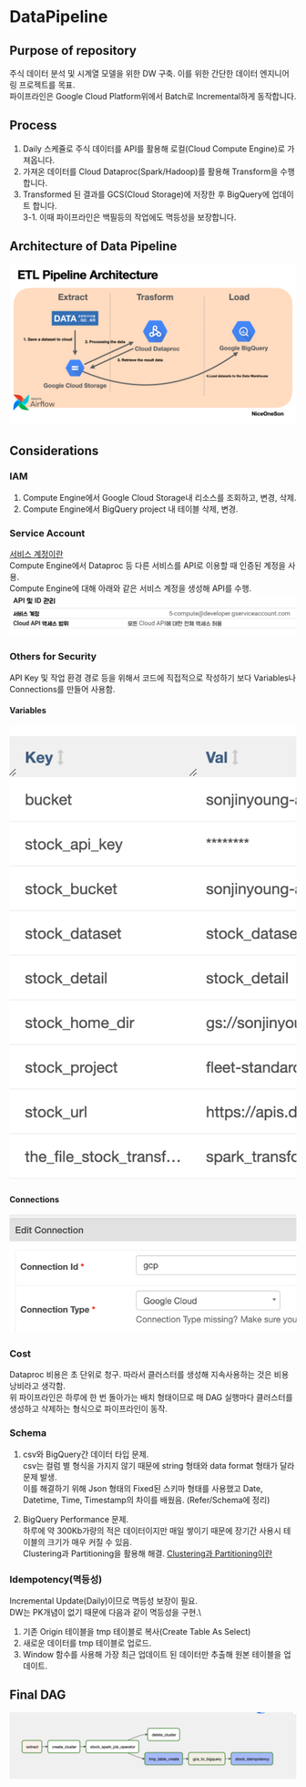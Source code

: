 # DataPipeline

## Purpose of repository
주식 데이터 분석 및 시계열 모델을 위한 DW 구축. 이를 위한 간단한 데이터 엔지니어링 프로젝트를 목표.\
파이프라인은 Google Cloud Platform위에서 Batch로 Incremental하게 동작합니다.

## Process
1. Daily 스케쥴로 주식 데이터를 API를 활용해 로컬(Cloud Compute Engine)로 가져옵니다.
2. 가져온 데이터를 Cloud Dataproc(Spark/Hadoop)를 활용해 Transform을 수행합니다.
3. Transformed 된 결과를 GCS(Cloud Storage)에 저장한 후 BigQuery에 업데이트 합니다.\
3-1. 이때 파이프라인은 백필등의 작업에도 멱등성을 보장합니다.

## Architecture of Data Pipeline
![Architecture of Pipeline](./images/Pipeline_Architecture.png)

## Considerations
### IAM
1. Compute Engine에서 Google Cloud Storage내 리소스를 조회하고, 변경, 삭제.
2. Compute Engine에서 BigQuery project 내 테이블 삭제, 변경.

### Service Account
[서비스 계정이란](https://www.notion.so/IAM-21def2538f424a89a173a6ea3abbb3ae?pvs=4#7ed255a943ee458bb0027123d9fa86bd)\
Compute Engine에서 Dataproc 등 다른 서비스를 API로 이용할 때 인증된 계정을 사용.\
Compute Engine에 대해 아래와 같은 서비스 계정을 생성해 API를 수행. 
![Service account for API](./images/ServiceAccount.png)

### Others for Security
API Key 및 작업 환경 경로 등을 위해서 코드에 직접적으로 작성하기 보다 Variables나 Connections를 만들어 사용함.
#### Variables
![Variables](./images/Variables.png)
#### Connections
![Connections](./images/Connections.png)

### Cost
Dataproc 비용은 초 단위로 청구. 따라서 클러스터를 생성해 지속사용하는 것은 비용 낭비라고 생각함.\
위 파이프라인은 하루에 한 번 돌아가는 배치 형태이므로 매 DAG 실행마다 클러스터를 생성하고 삭제하는 형식으로 파이프라인이 동작.

### Schema
1. csv와 BigQuery간 데이터 타입 문제.\
csv는 컬럼 별 형식을 가지지 않기 때문에 string 형태와 data format 형태가 달라 문제 발생.\
이를 해결하기 위해 Json 형태의 Fixed된 스키마 형태를 사용했고 Date, Datetime, Time, Timestamp의 차이를 배웠음. (Refer/Schema에 정리)

2. BigQuery Performance 문제.\
하루에 약 300Kb가량의 적은 데이터이지만 매일 쌓이기 때문에 장기간 사용시 테이블의 크기가 매우 커질 수 있음.\
Clustering과 Partitioning을 활용해 해결. [Clustering과 Partitioning이란](https://www.notion.so/NoSQL-c714213918d84e17b0896f6d62b390d7?pvs=4#59d52765cd3c4f8dbcb1aab24468617f)

### Idempotency(멱등성)
Incremental Update(Daily)이므로 멱등성 보장이 필요.\
DW는 PK개념이 없기 때문에 다음과 같이 멱등성을 구현.\
1. 기존 Origin 테이블을 tmp 테이블로 복사(Create Table As Select)
2. 새로운 데이터를 tmp 테이블로 업로드.
3. Window 함수를 사용해 가장 최근 업데이트 된 데이터만 추출해 원본 테이블을 업데이트.

## Final DAG
![DAG](./images/Dag_flow.png)
